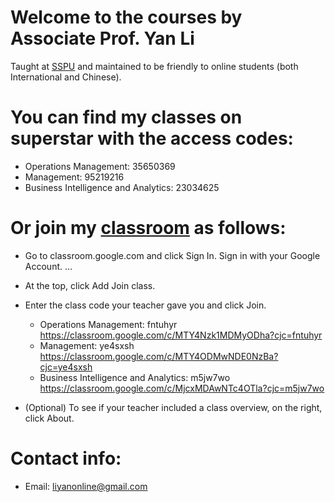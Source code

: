 # Welcome to the courses by Associate Prof. Yan Li
Taught at [SSPU](http://en.sspu.edu.cn/2018/) and maintained to be friendly to online students (both International and Chinese).

# You can find my classes on superstar with the access codes:
* Operations  Management: 35650369
* Management: 95219216
* Business Intelligence and Analytics: 23034625


# Or join my [classroom](http://classroom.google.com) as follows:
* Go to classroom.google.com and click Sign In. Sign in with your Google Account. ...
* At the top, click Add Join class.
* Enter the class code your teacher gave you and click Join. 
    * Operations  Management: fntuhyr
      https://classroom.google.com/c/MTY4Nzk1MDMyODha?cjc=fntuhyr
    * Management: ye4sxsh
      https://classroom.google.com/c/MTY4ODMwNDE0NzBa?cjc=ye4sxsh
    * Business Intelligence and Analytics: m5jw7wo
      https://classroom.google.com/c/MjcxMDAwNTc4OTla?cjc=m5jw7wo
      
* (Optional) To see if your teacher included a class overview, on the right, click About.

# Contact info:
* Email: liyanonline@gmail.com

